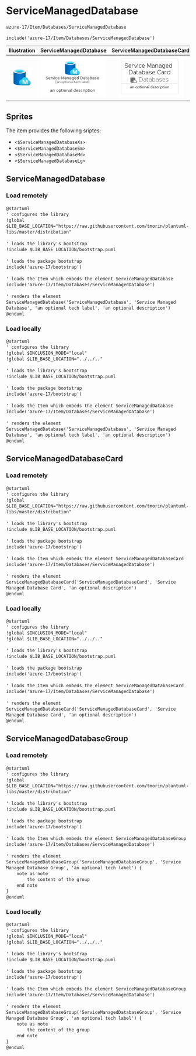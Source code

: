 # ServiceManagedDatabase


```text
azure-17/Item/Databases/ServiceManagedDatabase
```

```text
include('azure-17/Item/Databases/ServiceManagedDatabase')
```



| Illustration | ServiceManagedDatabase | ServiceManagedDatabaseCard | ServiceManagedDatabaseGroup |
| :---: | :---: | :---: | :---: |
| ![illustration for Illustration](../../../azure-17/Item/Databases/ServiceManagedDatabase.png) | ![illustration for ServiceManagedDatabase](../../../azure-17/Item/Databases/ServiceManagedDatabase.Local.png) | ![illustration for ServiceManagedDatabaseCard](../../../azure-17/Item/Databases/ServiceManagedDatabaseCard.Local.png) | ![illustration for ServiceManagedDatabaseGroup](../../../azure-17/Item/Databases/ServiceManagedDatabaseGroup.Local.png) |



## Sprites
The item provides the following sriptes:

- `<$ServiceManagedDatabaseXs>`
- `<$ServiceManagedDatabaseSm>`
- `<$ServiceManagedDatabaseMd>`
- `<$ServiceManagedDatabaseLg>`





## ServiceManagedDatabase

### Load remotely
```plantuml
@startuml
' configures the library
!global $LIB_BASE_LOCATION="https://raw.githubusercontent.com/tmorin/plantuml-libs/master/distribution"

' loads the library's bootstrap
!include $LIB_BASE_LOCATION/bootstrap.puml

' loads the package bootstrap
include('azure-17/bootstrap')

' loads the Item which embeds the element ServiceManagedDatabase
include('azure-17/Item/Databases/ServiceManagedDatabase')

' renders the element
ServiceManagedDatabase('ServiceManagedDatabase', 'Service Managed Database', 'an optional tech label', 'an optional description')
@enduml
```

### Load locally
```plantuml
@startuml
' configures the library
!global $INCLUSION_MODE="local"
!global $LIB_BASE_LOCATION="../../.."

' loads the library's bootstrap
!include $LIB_BASE_LOCATION/bootstrap.puml

' loads the package bootstrap
include('azure-17/bootstrap')

' loads the Item which embeds the element ServiceManagedDatabase
include('azure-17/Item/Databases/ServiceManagedDatabase')

' renders the element
ServiceManagedDatabase('ServiceManagedDatabase', 'Service Managed Database', 'an optional tech label', 'an optional description')
@enduml
```

## ServiceManagedDatabaseCard

### Load remotely
```plantuml
@startuml
' configures the library
!global $LIB_BASE_LOCATION="https://raw.githubusercontent.com/tmorin/plantuml-libs/master/distribution"

' loads the library's bootstrap
!include $LIB_BASE_LOCATION/bootstrap.puml

' loads the package bootstrap
include('azure-17/bootstrap')

' loads the Item which embeds the element ServiceManagedDatabaseCard
include('azure-17/Item/Databases/ServiceManagedDatabase')

' renders the element
ServiceManagedDatabaseCard('ServiceManagedDatabaseCard', 'Service Managed Database Card', 'an optional description')
@enduml
```

### Load locally
```plantuml
@startuml
' configures the library
!global $INCLUSION_MODE="local"
!global $LIB_BASE_LOCATION="../../.."

' loads the library's bootstrap
!include $LIB_BASE_LOCATION/bootstrap.puml

' loads the package bootstrap
include('azure-17/bootstrap')

' loads the Item which embeds the element ServiceManagedDatabaseCard
include('azure-17/Item/Databases/ServiceManagedDatabase')

' renders the element
ServiceManagedDatabaseCard('ServiceManagedDatabaseCard', 'Service Managed Database Card', 'an optional description')
@enduml
```

## ServiceManagedDatabaseGroup

### Load remotely
```plantuml
@startuml
' configures the library
!global $LIB_BASE_LOCATION="https://raw.githubusercontent.com/tmorin/plantuml-libs/master/distribution"

' loads the library's bootstrap
!include $LIB_BASE_LOCATION/bootstrap.puml

' loads the package bootstrap
include('azure-17/bootstrap')

' loads the Item which embeds the element ServiceManagedDatabaseGroup
include('azure-17/Item/Databases/ServiceManagedDatabase')

' renders the element
ServiceManagedDatabaseGroup('ServiceManagedDatabaseGroup', 'Service Managed Database Group', 'an optional tech label') {
    note as note
        the content of the group
    end note
}
@enduml
```

### Load locally
```plantuml
@startuml
' configures the library
!global $INCLUSION_MODE="local"
!global $LIB_BASE_LOCATION="../../.."

' loads the library's bootstrap
!include $LIB_BASE_LOCATION/bootstrap.puml

' loads the package bootstrap
include('azure-17/bootstrap')

' loads the Item which embeds the element ServiceManagedDatabaseGroup
include('azure-17/Item/Databases/ServiceManagedDatabase')

' renders the element
ServiceManagedDatabaseGroup('ServiceManagedDatabaseGroup', 'Service Managed Database Group', 'an optional tech label') {
    note as note
        the content of the group
    end note
}
@enduml
```

